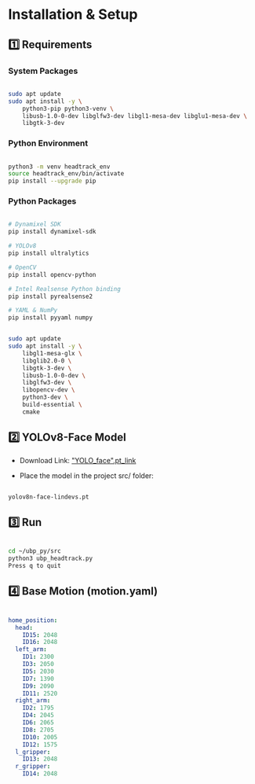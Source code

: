 # Installation & Setup

## 1️⃣ Requirements

### System Packages
```bash

sudo apt update
sudo apt install -y \
    python3-pip python3-venv \
    libusb-1.0-0-dev libglfw3-dev libgl1-mesa-dev libglu1-mesa-dev \
    libgtk-3-dev

```


### Python Environment
```bash

python3 -m venv headtrack_env
source headtrack_env/bin/activate
pip install --upgrade pip

```


### Python Packages
```bash

# Dynamixel SDK
pip install dynamixel-sdk

# YOLOv8
pip install ultralytics

# OpenCV
pip install opencv-python

# Intel Realsense Python binding
pip install pyrealsense2

# YAML & NumPy
pip install pyyaml numpy


sudo apt update
sudo apt install -y \
    libgl1-mesa-glx \
    libglib2.0-0 \
    libgtk-3-dev \
    libusb-1.0-0-dev \
    libglfw3-dev \
    libopencv-dev \
    python3-dev \
    build-essential \
    cmake


```


## 2️⃣ YOLOv8-Face Model

- Download Link: ["YOLO_face".pt_link](https://github.com/lindevs/yolov8-face)

- Place the model in the project src/ folder:
```bash

yolov8n-face-lindevs.pt

```


##  3️⃣ Run

```bash

cd ~/ubp_py/src
python3 ubp_headtrack.py
Press q to quit

```


## 4️⃣ Base Motion (motion.yaml)
```yaml

home_position:
  head:
    ID15: 2048
    ID16: 2048
  left_arm:
    ID1: 2300
    ID3: 2050
    ID5: 2030
    ID7: 1390
    ID9: 2090
    ID11: 2520
  right_arm:
    ID2: 1795
    ID4: 2045
    ID6: 2065
    ID8: 2705
    ID10: 2005
    ID12: 1575
  l_gripper:
    ID13: 2048
  r_gripper:
    ID14: 2048

```
